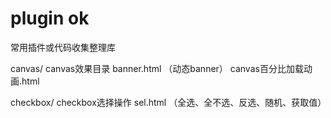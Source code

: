 # plugin ok
常用插件或代码收集整理库

canvas/ canvas效果目录
    banner.html （动态banner）
    canvas百分比加载动画.html

checkbox/  checkbox选择操作
    sel.html （全选、全不选、反选、随机、获取值）
